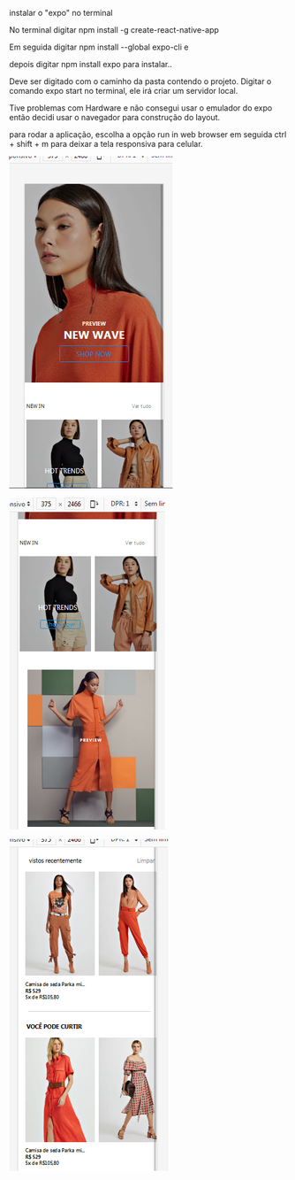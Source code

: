 instalar o "expo" no terminal

No terminal digitar  npm install -g create-react-native-app

Em seguida digitar npm install --global expo-cli e

depois digitar npm install expo para instalar..

Deve ser digitado com o caminho da pasta contendo o projeto. 
Digitar o comando expo start no terminal, ele irá criar um servidor local.

Tive problemas com Hardware e não consegui usar o emulador do expo então decidi usar o navegador para construção do layout.

para rodar a aplicação, escolha a opção run in web browser em seguida
ctrl + shift + m  para deixar a tela responsiva para celular.


  <img textalign="center" src="./assets/screen1.png"></img>


  <img textalign="center" src="./assets/screen2.png"></img>


  <img textalign="center" src="./assets/screen3.png"></img>



